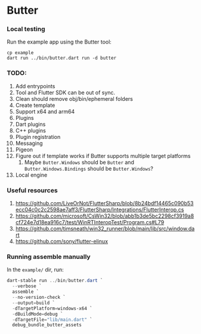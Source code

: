 # Butter

### Local testing

Run the example app using the Butter tool:

```
cp example
dart run ../bin/butter.dart run -d butter
```

### TODO:

1. Add entrypoints
1. Tool and Flutter SDK can be out of sync.
1. Clean should remove obj/bin/ephemeral folders
1. Create template
1. Support x64 and arm64
1. Plugins
  1. Dart plugins
  1. C++ plugins
  1. Plugin registration
  1. Messaging
  1. Pigeon
1. Figure out if template works if Butter supports multiple target platforms
   1. Maybe `Butter.Windows` should be `Butter` and `Butter.Windows.Bindings` should be `Butter.Windows`?
1. Local engine

### Useful resources

1. https://github.com/LiveOrNot/FlutterSharp/blob/8b24bdf14465c090b53ecc04c0c2c2598ae7aff3/FlutterSharp/Integrations/FlutterInterop.cs
2. https://github.com/microsoft/CsWin32/blob/abb1b3de5bc2298cf3919a8cf724e7d18ea916c7/test/WinRTInteropTest/Program.cs#L79
3. https://github.com/timsneath/win32_runner/blob/main/lib/src/window.dart
4. https://github.com/sony/flutter-elinux

### Running assemble manually

In the `example/` dir, run:

```ps1
dart-stable run ../bin/butter.dart `
  --verbose `
  assemble `
  --no-version-check `
  --output=build `
  -dTargetPlatform=windows-x64 `
  -dBuildMode=debug `
  -dTargetFile="lib/main.dart" `
  debug_bundle_butter_assets
```
